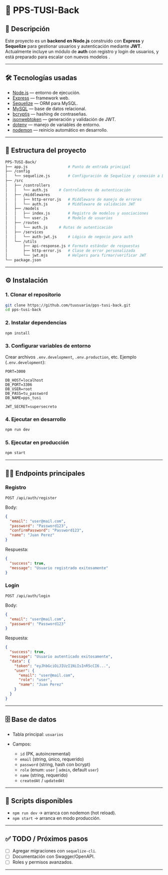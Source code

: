 # 📘 PPS-TUSI-Back

## 🚀 Descripción

Este proyecto es un **backend en Node.js** construido con **Express** y **Sequelize** para gestionar usuarios y autenticación mediante **JWT**.
Actualmente incluye un módulo de **auth** con registro y login de usuarios, y está preparado para escalar con nuevos modelos .

---

## 🛠️ Tecnologías usadas

* [Node.js](https://nodejs.org/) — entorno de ejecución.
* [Express](https://expressjs.com/) — framework web.
* [Sequelize](https://sequelize.org/) — ORM para MySQL.
* [MySQL](https://www.mysql.com/) — base de datos relacional.
* [bcryptjs](https://www.npmjs.com/package/bcryptjs) — hashing de contraseñas.
* [jsonwebtoken](https://www.npmjs.com/package/jsonwebtoken) — generación y validación de JWT.
* [dotenv](https://www.npmjs.com/package/dotenv) — manejo de variables de entorno.
* [nodemon](https://nodemon.io/) — reinicio automático en desarrollo.

---

## 📂 Estructura del proyecto

```bash
PPS-TUSI-Back/
├── app.js                  # Punto de entrada principal
├── /config
│   └── sequelize.js        # Configuración de Sequelize y conexión a DB
├── /src
│   ├── /controllers
│   │   └── auth.js     # Controladores de autenticación
│   ├── /middlewares
│   │   ├── http-error.js   # Middleware de manejo de errores
│   │   └── auth.js         # Middleware de validación JWT
│   ├── /models
│   │   ├── index.js        # Registro de modelos y asociaciones
│   │   └── user.js         # Modelo de usuarios
│   ├── /routes
│   │   └── auth.js     # Rutas de autenticación
│   ├── /services
│   │   └── auth-jwt.js     # Lógica de negocio para auth
│   └── /utils
│       ├── api-response.js # Formato estándar de respuestas
│       ├── http-error.js   # Clase de error personalizada
│       └── jwt.mjs         # Helpers para firmar/verificar JWT
└── package.json
```

---

## ⚙️ Instalación

### 1. Clonar el repositorio

```bash
git clone https://github.com/tuusuario/pps-tusi-back.git
cd pps-tusi-back
```

### 2. Instalar dependencias

```bash
npm install
```

### 3. Configurar variables de entorno

Crear archivos `.env.development`, `.env.production`, etc.
Ejemplo (`.env.development`):

```env
PORT=3000

DB_HOST=localhost
DB_PORT=3306
DB_USER=root
DB_PASS=tu_password
DB_NAME=pps_tusi

JWT_SECRET=supersecreto
```

### 4. Ejecutar en desarrollo

```bash
npm run dev
```

### 5. Ejecutar en producción

```bash
npm start
```

---

## 🧑‍💻 Endpoints principales

### Registro

`POST /api/auth/register`

Body:

```json
{
  "email": "user@mail.com",
  "password": "Password123",
  "confirmPassword": "Password123",
  "name": "Juan Perez"
}
```

Respuesta:

```json
{
  "success": true,
  "message": "Usuario registrado exitosamente"
}
```

### Login

`POST /api/auth/login`

Body:

```json
{
  "email": "user@mail.com",
  "password": "Password123"
}
```

Respuesta:

```json
{
  "success": true,
  "message": "Usuario autenticado exitosamente",
  "data": {
    "token": "eyJhbGciOiJIUzI1NiIsInR5cCI6...",
    "user": {
      "email": "user@mail.com",
      "role": "user",
      "name": "Juan Perez"
    }
  }
}
```

---

## 🗄️ Base de datos

* Tabla principal: `usuarios`
* Campos:

  * `id` (PK, autoincremental)
  * `email` (string, único, requerido)
  * `password` (string, hash con bcrypt)
  * `role` (enum: `user` | `admin`, default `user`)
  * `name` (string, requerido)
  * `createdAt` / `updatedAt`

---

## 🚦 Scripts disponibles

* `npm run dev` → arranca con nodemon (hot reload).
* `npm start` → arranca en modo producción.

---

## ✅ TODO / Próximos pasos

* [ ] Agregar migraciones con `sequelize-cli`.
* [ ] Documentación con Swagger/OpenAPI.
* [ ] Roles y permisos avanzados.

---
